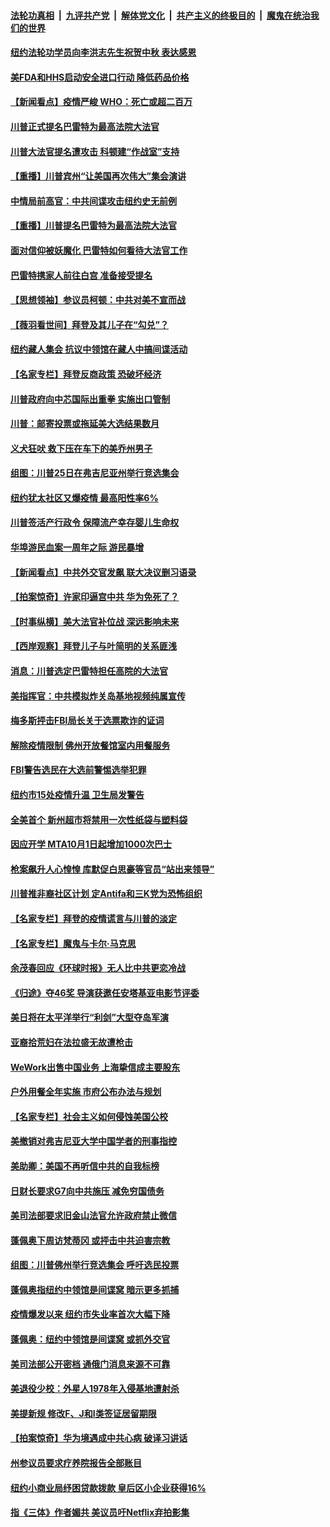 ####  [法轮功真相](../../../../basic/blob/master/README.md?t=09271302) &nbsp;|&nbsp; [九评共产党](../../../../9ping.md/blob/master/README.md?t=09271302) &nbsp;|&nbsp; [解体党文化](../../../../jtdwh.md/blob/master/README.md?t=09271302)  &nbsp;|&nbsp; [共产主义的终极目的](../../../../gczydzjmd.md/blob/master/README.md?t=09271302) &nbsp;|&nbsp; [魔鬼在统治我们的世界](../../../../mgztzwmdsj.md/blob/master/README.md?t=09271302) 

#### [纽约法轮功学员向李洪志先生祝贺中秋  表达感恩](../pages/nsc412/n12433313.md?t=09271302) 

#### [美FDA和HHS启动安全进口行动 降低药品价格](../pages/nsc412/n12433249.md?t=09271302) 

#### [【新闻看点】疫情严峻 WHO：死亡或超二百万](../pages/nsc412/n12433220.md?t=09271302) 

#### [川普正式提名巴雷特为最高法院大法官](../pages/nsc412/n12433132.md?t=09271302) 

#### [川普大法官提名遭攻击 科顿建“作战室”支持](../pages/nsc412/n12433234.md?t=09271302) 

#### [【重播】川普宾州“让美国再次伟大”集会演讲](../pages/nsc412/n12433032.md?t=09271302) 

#### [中情局前高官：中共间谍攻击纽约史无前例](../pages/nsc412/n12433131.md?t=09271302) 

#### [【重播】川普提名巴雷特为最高法院大法官](../pages/nsc412/n12431786.md?t=09271302) 

#### [面对信仰被妖魔化 巴雷特如何看待大法官工作](../pages/nsc412/n12433039.md?t=09271302) 

#### [巴雷特携家人前往白宫 准备接受提名](../pages/nsc412/n12433005.md?t=09271302) 

#### [【思想领袖】参议员柯顿：中共对美不宣而战](../pages/nsc412/n12370577.md?t=09271302) 

#### [【薇羽看世间】拜登及其儿子在“勾兑”？](../pages/nsc412/n12432988.md?t=09271302) 

#### [纽约藏人集会 抗议中领馆在藏人中搞间谍活动](../pages/nsc412/n12431789.md?t=09271302) 

#### [【名家专栏】拜登反商政策 恐破坏经济](../pages/nsc412/n12431518.md?t=09271302) 

#### [川普政府向中芯国际出重拳 实施出口管制](../pages/nsc412/n12432633.md?t=09271302) 

#### [川普：邮寄投票或拖延美大选结果数月](../pages/nsc412/n12432457.md?t=09271302) 

#### [义犬狂吠 救下压在车下的美乔州男子](../pages/nsc412/n12431490.md?t=09271302) 

#### [组图：川普25日在弗吉尼亚州举行竞选集会](../pages/nsc412/n12432180.md?t=09271302) 

#### [纽约犹太社区又爆疫情 最高阳性率6%](../pages/nsc412/n12431798.md?t=09271302) 

#### [川普签活产行政令 保障流产幸存婴儿生命权](../pages/nsc412/n12431978.md?t=09271302) 

#### [华埠游民血案一周年之际 游民暴增](../pages/nsc412/n12431676.md?t=09271302) 

#### [【新闻看点】中共外交官发飙 联大决议删习语录](../pages/nsc412/n12430820.md?t=09271302) 

#### [【拍案惊奇】许家印逼宫中共 华为免死了？](../pages/nsc412/n12431760.md?t=09271302) 

#### [【时事纵横】美大法官补位战 深远影响未来](../pages/nsc412/n12430853.md?t=09271302) 

#### [【西岸观察】拜登儿子与叶简明的关系匪浅](../pages/nsc412/n12431710.md?t=09271302) 

#### [消息：川普选定巴雷特担任高院的大法官](../pages/nsc412/n12431626.md?t=09271302) 

#### [美指挥官：中共模拟炸关岛基地视频纯属宣传](../pages/nsc412/n12431538.md?t=09271302) 

#### [梅多斯抨击FBI局长关于选票欺诈的证词](../pages/nsc412/n12431405.md?t=09271302) 

#### [解除疫情限制 佛州开放餐馆室内用餐服务](../pages/nsc412/n12431368.md?t=09271302) 

#### [FBI警告选民在大选前警惕选举犯罪](../pages/nsc412/n12431358.md?t=09271302) 

#### [纽约市15处疫情升温 卫生局发警告](../pages/nsc412/n12431350.md?t=09271302) 

#### [全美首个 新州超市将禁用一次性纸袋与塑料袋](../pages/nsc412/n12431354.md?t=09271302) 

#### [因应开学  MTA10月1日起增加1000次巴士](../pages/nsc412/n12431247.md?t=09271302) 

#### [枪案飙升人心惶惶 库默促白思豪等官员“站出来领导”](../pages/nsc412/n12431363.md?t=09271302) 

#### [川普推非裔社区计划 定Antifa和三K党为恐怖组织](../pages/nsc412/n12431274.md?t=09271302) 

#### [【名家专栏】拜登的疫情谎言与川普的淡定](../pages/nsc412/n12430698.md?t=09271302) 

#### [【名家专栏】魔鬼与卡尔·马克思](../pages/nsc412/n12427367.md?t=09271302) 

#### [余茂春回应《环球时报》无人比中共更恋冷战](../pages/nsc412/n12431158.md?t=09271302) 

#### [《归途》夺46奖 导演获邀任安塔基亚电影节评委](../pages/nsc412/n12429088.md?t=09271302) 

#### [美日将在太平洋举行“利剑”大型夺岛军演](../pages/nsc412/n12431241.md?t=09271302) 

#### [亚裔拾荒妇在法拉盛无故遭枪击](../pages/nsc412/n12431148.md?t=09271302) 

#### [WeWork出售中国业务 上海挚信成主要股东](../pages/nsc412/n12431151.md?t=09271302) 

#### [户外用餐全年实施 市府公布办法与规划](../pages/nsc412/n12431177.md?t=09271302) 

#### [【名家专栏】社会主义如何侵蚀美国公校](../pages/nsc412/n12425949.md?t=09271302) 

#### [美撤销对弗吉尼亚大学中国学者的刑事指控](../pages/nsc412/n12430829.md?t=09271302) 

#### [美助卿：美国不再听信中共的自我标榜](../pages/nsc412/n12430613.md?t=09271302) 

#### [日财长要求G7向中共施压 减免穷国债务](../pages/nsc412/n12430481.md?t=09271302) 

#### [美司法部要求旧金山法官允许政府禁止微信](../pages/nsc412/n12430459.md?t=09271302) 

#### [蓬佩奥下周访梵蒂冈 或抨击中共迫害宗教](../pages/nsc412/n12430449.md?t=09271302) 

#### [组图：川普佛州举行竞选集会 呼吁选民投票](../pages/nsc412/n12430244.md?t=09271302) 

#### [蓬佩奥指纽约中领馆是间谍窝 暗示更多抓捕](../pages/nsc412/n12430048.md?t=09271302) 

#### [疫情爆发以来 纽约市失业率首次大幅下降](../pages/nsc412/n12429073.md?t=09271302) 

#### [蓬佩奥：纽约中领馆是间谍窝 或抓外交官](../pages/nsc412/n12429060.md?t=09271302) 

#### [美司法部公开密档 通俄门消息来源不可靠](../pages/nsc412/n12429797.md?t=09271302) 

#### [美退役少校：外星人1978年入侵基地遭射杀](../pages/nsc412/n12429747.md?t=09271302) 

#### [美提新规 修改F、J和I类签证居留期限](../pages/nsc412/n12428490.md?t=09271302) 

#### [【拍案惊奇】华为境遇成中共心病 破译习讲话](../pages/nsc412/n12428923.md?t=09271302) 

#### [州参议员要求疗养院报告全部账目](../pages/nsc412/n12429010.md?t=09271302) 

#### [纽约小商业局纾困贷款拨款  皇后区小企业获得16%](../pages/nsc412/n12429085.md?t=09271302) 

#### [指《三体》作者媚共 美议员吁Netflix弃拍影集](../pages/nsc412/n12429059.md?t=09271302) 

